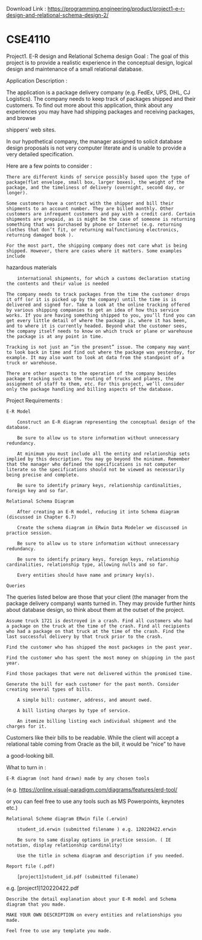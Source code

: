 
Download Link : https://programming.engineering/product/project1-e-r-design-and-relational-schema-design-2/

# CSE4110
Project1. E-R design and Relational Schema design
Goal : The goal of this project is to provide a realistic experience in the conceptual design, logical design and maintenance of a small relational database.

Application Description :

The application is a package delivery company (e.g. FedEx, UPS, DHL, CJ Logistics). The company needs to keep track of packages shipped and their customers. To find out more about this application, think about any experiences you may have had shipping packages and receiving packages, and browse

shippers’ web sites.

In our hypothetical company, the manager assigned to solicit database design proposals is not very computer literate and is unable to provide a very detailed specification.

Here are a few points to consider :

    There are different kinds of service possibly based upon the type of package(flat envelope, small box, larger boxes), the weight of the package, and the timeliness of delivery (overnight, second day, or longer).

    Some customers have a contract with the shipper and bill their shipments to an account number. They are billed monthly. Other customers are infrequent customers and pay with a credit card. Certain shipments are prepaid, as is might be the case of someone is returning something that was purchased by phone or Internet (e.g. returning clothes that don’t fit, or returning malfunctioning electronics, returning damaged book ).

    For the most part, the shipping company does not care what is being shipped. However, there are cases where it matters. Some examples include

hazardous materials

        international shipments, for which a customs declaration stating the contents and their value is needed

    The company needs to track packages from the time the customer drops it off (or it is picked up by the company) until the time is is delivered and signed for. Take a look at the online tracking offered by various shipping companies to get an idea of how this service works. If you are having something shipped to you, you’ll find you can get every little detail of where the package is, where it has been, and to where it is currently headed. Beyond what the customer sees, the company itself needs to know on which truck or plane or warehouse the package is at any point in time.

    Tracking is not just an “in the present” issue. The company may want to look back in time and find out where the package was yesterday, for example. It may also want to look at data from the standpoint of a truck or warehouse.

    There are other aspects to the operation of the company besides package tracking such as the routing of trucks and planes, the assignment of staff to them, etc. For this project, we’ll consider only the package handling and billing aspects of the database.

Project Requirements :

    E-R Model

        Construct an E-R diagram representing the conceptual design of the database.

        Be sure to allow us to store information without unnecessary redundancy.

        At minimum you must include all the entity and relationship sets implied by this description. You may go beyond the minimum. Remember that the manager who defined the specifications is not computer literate so the specifications should not be viewed as necessarily being precise and complete.

        Be sure to identify primary keys, relationship cardinalities, foreign key and so far.

    Relational Schema Diagram

        After creating an E-R model, reducing it into Schema diagram (discussed in Chapter 6.7)

        Create the schema diagram in ERwin Data Modeler we discussed in practice session.

        Be sure to allow us to store information without unnecessary redundancy.

        Be sure to identify primary keys, foreign keys, relationship cardinalities, relationship type, allowing nulls and so far.

        Every entities should have name and primary key(s).

    Queries

The queries listed below are those that your client (the manager from the package delivery company) wants turned in. They may provide further hints about database design, so think about them at the outset of the project.

    Assume truck 1721 is destroyed in a crash. Find all customers who had a package on the truck at the time of the crash. Find all recipients who had a package on that truck at the time of the crash. Find the last successful delivery by that truck prior to the crash.

    Find the customer who has shipped the most packages in the past year.

    Find the customer who has spent the most money on shipping in the past year.

    Find those packages that were not delivered within the promised time.

    Generate the bill for each customer for the past month. Consider creating several types of bills.

        A simple bill: customer, address, and amount owed.

        A bill listing charges by type of service.

        An itemize billing listing each individual shipment and the charges for it.

Customers like their bills to be readable. While the client will accept a relational table coming from Oracle as the bill, it would be “nice” to have

a good-looking bill.

What to turn in :

    E-R diagram (not hand drawn) made by any chosen tools

(e.g. https://online.visual-paradigm.com/diagrams/features/erd-tool/

or you can feel free to use any tools such as MS Powerpoints, keynotes etc.)

    Relational Scheme diagram ERwin file (.erwin)

        student_id.erwin (submitted filename ) e.g. 120220422.erwin

        Be sure to same display options in practice session. ( IE notation, display relationship cardinality)

        Use the title in schema diagram and description if you needed.

    Report file (.pdf)

        [project1]student_id.pdf (submitted filename)

e.g. [project1]120220422.pdf

    Describe the detail explanation about your E-R model and Schema diagram that you made.

    MAKE YOUR OWN DESCRIPTION on every entities and relationships you made.

    Feel free to use any template you made.

